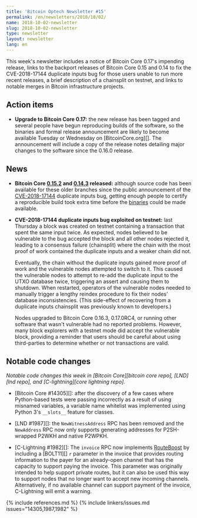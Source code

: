 ```yaml
---
title: 'Bitcoin Optech Newsletter #15'
permalink: /en/newsletters/2018/10/02/
name: 2018-10-02-newsletter
slug: 2018-10-02-newsletter
type: newsletter
layout: newsletter
lang: en
---
```

This week's newsletter includes a notice of Bitcoin Core 0.17's
impending release, links to the backport releases of Bitcoin Core 0.15
and 0.14 to fix the CVE-2018-17144 duplicate inputs bug for those users
unable to run more recent releases, a brief description of a chainsplit
on testnet, and links to notable merges in Bitcoin infrastructure
projects.

## Action items

- **Upgrade to Bitcoin Core 0.17:** the new release has been tagged and
  several people have begun reproducing builds of the software, so the
  binaries and formal release announcement are likely to become
  available Tuesday or Wednesday on [BitcoinCore.org][].  The
  announcement will include a copy of the release notes detailing major
  changes to the software since the 0.16.0 release.

## News

- **Bitcoin Core [0.15.2][] and [0.14.3][] released:** although source code has
  been available for these older branches since the public announcement
  of the [CVE-2018-17144][] duplicate inputs bug, getting enough people
  to certify a reproducible build took extra time before the
  [binaries][bcco /bin] could be made available.

- **CVE-2018-17144 duplicate inputs bug exploited on testnet:**
  last Thursday a block was created on testnet containing a transaction
  that spent the same input twice.  As expected, nodes believed to be
  vulnerable to the bug accepted the block and all other nodes rejected
  it, leading to a consensus failure (chainsplit) where the chain with
  the most proof of work contained the duplicate inputs and a weaker
  chain did not.

    Eventually, the chain without the duplicate inputs gained more proof
    of work and the vulnerable nodes attempted to switch to it.  This
    caused the vulnerable nodes to attempt to re-add the duplicate input
    to the UTXO database twice, triggering an assert and causing them to
    shutdown.  When restarted, operators of the vulnerable nodes needed
    to manually trigger a lengthy reindex procedure to fix their nodes'
    database inconsistencies.  (This side-effect of recovering from a
    duplicate inputs chainsplit was previously known to developers.)

    Nodes upgraded to Bitcoin Core 0.16.3, 0.17.0RC4, or running other
    software that wasn't vulnerable had no reported problems.  However,
    many block explorers with a testnet mode did accept the vulnerable
    block, providing a reminder that users should be careful about using
    third-parties to determine whether or not transactions are valid.

## Notable code changes

*Notable code changes this week in [Bitcoin Core][bitcoin core repo],
[LND][lnd repo], and [C-lightning][core lightning repo].*

- [Bitcoin Core #14305][]: after the discovery of a few cases where
  Python-based tests were passing incorrectly as a result of using
  misnamed variables, a variable name whitelist was implemented using
  Python 3's `__slots__` feature for classes.

- [LND #1987][]: the `NewWitnessAddress` RPC has been removed and the
  `NewAddress` RPC now only supports generating addresses for
  P2SH-wrapped P2WKH and native P2WPKH.

- [C-Lightning #1982][]: The `invoice` RPC now implements [RouteBoost][]
  by including a [BOLT11][] `r` parameter in the invoice that provides
  routing information to the payer for an already-open channel that has
  the capacity to support paying the invoice.  This parameter was originally
  intended to help support private routes, but it can also be used this
  way to support nodes that no longer want to accept new incoming
  channels.  Alternatively, if no available channel can support
  payment of the invoice, C-Lightning will emit a warning.

{% include references.md %}
{% include linkers/issues.md issues="14305,1987,1982" %}

[0.16.3]: https://bitcoincore.org/en/2018/09/18/release-0.16.3/
[0.15.2]: https://github.com/bitcoin/bitcoin/releases/tag/v0.15.2
[0.14.3]: https://github.com/bitcoin/bitcoin/releases/tag/v0.14.3
[cve-2018-17144]: https://cve.mitre.org/cgi-bin/cvename.cgi?name=CVE-2018-17144
[bcc 0.17]: https://bitcoincore.org/bin/bitcoin-core-0.17.0/
[bcco /bin]: https://bitcoincore.org/bin/
[routeboost]: https://lists.linuxfoundation.org/pipermail/lightning-dev/2018-September/001417.html
